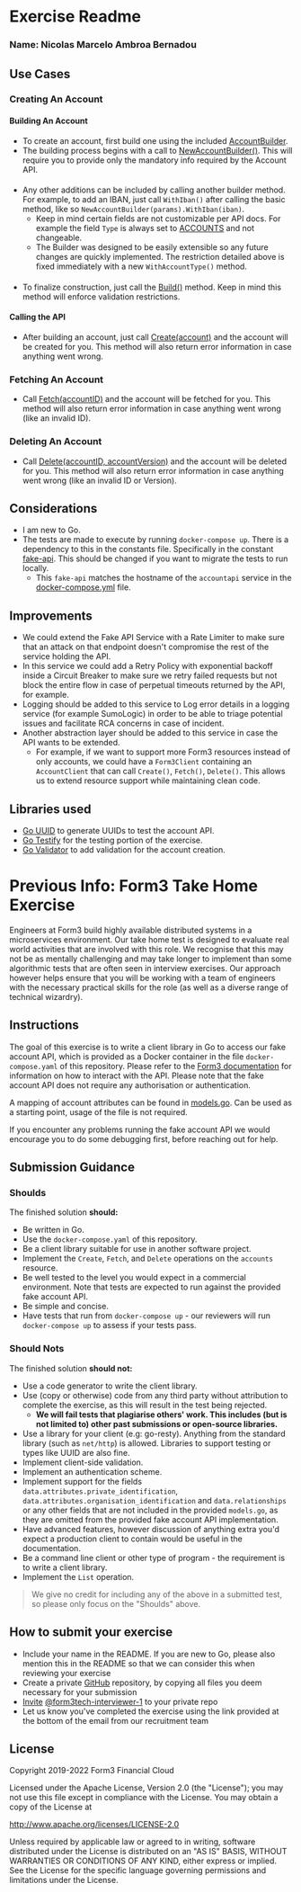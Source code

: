 # Exercise Readme
### Name: Nicolas Marcelo Ambroa Bernadou
## Use Cases
### Creating An Account
#### Building An Account
- To create an account, first build one using the included [AccountBuilder](./internal/models/builder/builder.go).
- The building process begins with a call to [NewAccountBuilder()](https://github.com/nambroa/interview-accountapi/blob/master/internal/models/builder/builder.go#L22). This will require you to provide only the mandatory info required by the Account API.
####
- Any other additions can be included by calling another builder method. For example, to add an IBAN, just call `WithIban()` after
calling the basic method, like so `NewAccountBuilder(params).WithIban(iban)`.
  - Keep in mind certain fields are not customizable per API docs. For example the field `Type` is always set to [ACCOUNTS](https://github.com/nambroa/interview-accountapi/blob/master/internal/models/builder/builder.go#L51) and not changeable.
  - The Builder was designed to be easily extensible so any future changes are quickly implemented. The restriction detailed above
    is fixed immediately with a new `WithAccountType()` method.
####
- To finalize construction, just call the [Build()](https://github.com/nambroa/interview-accountapi/blob/master/internal/models/builder/builder.go#L112) method. Keep in mind this method will enforce validation restrictions.
#### Calling the API
- After building an account, just call [Create(account)](./internal/api/accounts/create.go) and the account will be created
for you. This method will also return error information in case anything went wrong.
### Fetching An Account
- Call [Fetch(accountID)](./internal/api/accounts/fetch.go) and the account will be fetched for you. 
This method will also return error information in case anything went wrong (like an invalid ID).
### Deleting An Account
- Call [Delete(accountID, accountVersion)](/internal/api/accounts/delete.go) and the account will be deleted for you.
  This method will also return error information in case anything went wrong (like an invalid ID or Version).

## Considerations
- I am new to Go.
- The tests are made to execute by running `docker-compose up`. There is a dependency to this in the constants file. 
  Specifically in the constant [fake-api](https://github.com/nambroa/interview-accountapi/blob/master/internal/constants.go#L5). This should be changed if you want to migrate the tests to run locally.
  - This `fake-api` matches the hostname of the `accountapi` service in the [docker-compose.yml](docker-compose.yml) file.

## Improvements
- We could extend the Fake API Service with a Rate Limiter to make sure that an attack on that endpoint doesn't compromise the rest of the service holding the API.
- In this service we could add a Retry Policy with exponential backoff inside a Circuit Breaker to make sure we retry failed requests but not block the entire flow in case of perpetual timeouts returned by the API, for example.
- Logging should be added to this service to Log error details in a logging service (for example SumoLogic) in order to be able to triage potential issues and facilitate RCA concerns in case of incident.
- Another abstraction layer should be added to this service in case the API wants to be extended.
  - For example, if we want to support more Form3 resources instead of only accounts, we could have a `Form3Client` containing an `AccountClient` that can call `Create()`, `Fetch()`, `Delete()`. This allows us to extend resource support while maintaining clean code.
## Libraries used
- [Go UUID](github.com/nu7hatch/gouuid) to generate UUIDs to test the account API.
- [Go Testify](https://github.com/stretchr/testify) for the testing portion of the exercise.
- [Go Validator](https://github.com/go-playground/validator) to add validation for the account creation.

#
# Previous Info: Form3 Take Home Exercise

Engineers at Form3 build highly available distributed systems in a microservices environment. Our take home test is designed to evaluate real world activities that are involved with this role. We recognise that this may not be as mentally challenging and may take longer to implement than some algorithmic tests that are often seen in interview exercises. Our approach however helps ensure that you will be working with a team of engineers with the necessary practical skills for the role (as well as a diverse range of technical wizardry). 

## Instructions
The goal of this exercise is to write a client library in Go to access our fake account API, which is provided as a Docker
container in the file `docker-compose.yaml` of this repository. Please refer to the
[Form3 documentation](https://www.api-docs.form3.tech/api/tutorials/getting-started/create-an-account) for information on how to interact with the API. Please note that the fake account API does not require any authorisation or authentication.

A mapping of account attributes can be found in [models.go](./models.go). Can be used as a starting point, usage of the file is not required.

If you encounter any problems running the fake account API we would encourage you to do some debugging first,
before reaching out for help.

## Submission Guidance

### Shoulds

The finished solution **should:**
- Be written in Go.
- Use the `docker-compose.yaml` of this repository.
- Be a client library suitable for use in another software project.
- Implement the `Create`, `Fetch`, and `Delete` operations on the `accounts` resource.
- Be well tested to the level you would expect in a commercial environment. Note that tests are expected to run against the provided fake account API.
- Be simple and concise.
- Have tests that run from `docker-compose up` - our reviewers will run `docker-compose up` to assess if your tests pass.

### Should Nots

The finished solution **should not:**
- Use a code generator to write the client library.
- Use (copy or otherwise) code from any third party without attribution to complete the exercise, as this will result in the test being rejected.
    - **We will fail tests that plagiarise others' work. This includes (but is not limited to) other past submissions or open-source libraries.**
- Use a library for your client (e.g: go-resty). Anything from the standard library (such as `net/http`) is allowed. Libraries to support testing or types like UUID are also fine.
- Implement client-side validation.
- Implement an authentication scheme.
- Implement support for the fields `data.attributes.private_identification`, `data.attributes.organisation_identification`
  and `data.relationships` or any other fields that are not included in the provided `models.go`, as they are omitted from the provided fake account API implementation.
- Have advanced features, however discussion of anything extra you'd expect a production client to contain would be useful in the documentation.
- Be a command line client or other type of program - the requirement is to write a client library.
- Implement the `List` operation.
> We give no credit for including any of the above in a submitted test, so please only focus on the "Shoulds" above.

## How to submit your exercise

- Include your name in the README. If you are new to Go, please also mention this in the README so that we can consider this when reviewing your exercise
- Create a private [GitHub](https://help.github.com/en/articles/create-a-repo) repository, by copying all files you deem necessary for your submission
- [Invite](https://help.github.com/en/articles/inviting-collaborators-to-a-personal-repository) [@form3tech-interviewer-1](https://github.com/form3tech-interviewer-1) to your private repo
- Let us know you've completed the exercise using the link provided at the bottom of the email from our recruitment team

## License

Copyright 2019-2022 Form3 Financial Cloud

Licensed under the Apache License, Version 2.0 (the "License"); you may not use this file except in compliance with the License.
You may obtain a copy of the License at

http://www.apache.org/licenses/LICENSE-2.0

Unless required by applicable law or agreed to in writing, software distributed under the License is distributed on an "AS IS" BASIS, WITHOUT WARRANTIES OR CONDITIONS OF ANY KIND, either express or implied. See the License for the specific language governing permissions and limitations under the License.
